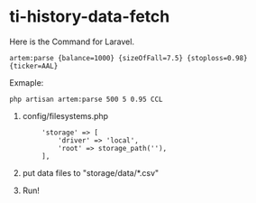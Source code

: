 # ti-history-data-fetch

Here is the Command for Laravel.
```
artem:parse {balance=1000} {sizeOfFall=7.5} {stoploss=0.98} {ticker=AAL}
```
Exmaple:
```
php artisan artem:parse 500 5 0.95 CCL
```


1) config/filesystems.php

```
        'storage' => [
            'driver' => 'local',
            'root' => storage_path(''),
        ],
```

2) put data files to "storage/data/*.csv"

3) Run!

